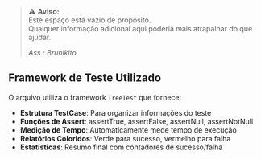 > ⚠️ **Aviso:**  
> Este espaço está vazio de propósito.  
> Qualquer informação adicional aqui poderia mais atrapalhar do que ajudar.
>
> _Ass.: Brunikito_

## Framework de Teste Utilizado

O arquivo utiliza o framework `TreeTest` que fornece:
- **Estrutura TestCase**: Para organizar informações do teste
- **Funções de Assert**: assertTrue, assertFalse, assertNull, assertNotNull
- **Medição de Tempo**: Automaticamente mede tempo de execução
- **Relatórios Coloridos**: Verde para sucesso, vermelho para falha
- **Estatísticas**: Resumo final com contadores de sucesso/falha
